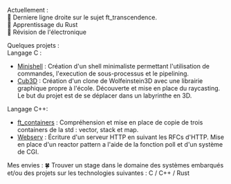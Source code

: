<!-- [![jaeskim's 42 stats](https://badge42.herokuapp.com/api/stats/lnoaille)](https://github.com/JaeSeoKim/badge42) -->

<!--
![JaeSeoKim's Top Langs](https://github-readme-stats.vercel.app/api/top-langs/?username=Cedrat&layout=compact&bg_color=7f7fd5,86a8e7,91eac9&title_color=fff&text_color=fff)
-->
Actuellement :  
:hammer: Derniere ligne droite sur le sujet ft_transcendence.  
:book: Apprentissage du Rust  
:book: Révision de l'électronique  

Quelques projets :  
Langage C :
- [Minishell](https://github.com/Cedrat/project_minishell) : Création d'un shell minimaliste permettant l'utilisation de commandes, l'execution de sous-processus et le pipelining.
- [Cub3D](https://github.com/Cedrat/projet_cub3d) : Création d'un clone de Wolfeinstein3D avec une librairie graphique propre à l'école. Découverte et mise en place du raycasting. Le but du projet est de se déplacer dans un labyrinthe en 3D.

Langage C++:
- [ft_containers](https://github.com/Cedrat/ft_containers) : Compréhension et mise en place de copie de trois containers de la std : vector, stack et map. 
- [Webserv](https://github.com/Cedrat/webserv) : Écriture d'un serveur HTTP en suivant les RFCs d'HTTP. Mise en place d'un reactor pattern a l'aide de la fonction poll et d'un système de CGI.

Mes envies : 
:four_leaf_clover: Trouver un stage dans le domaine des systèmes embarqués et/ou des projets sur les technologies suivantes : C / C++ / Rust 

